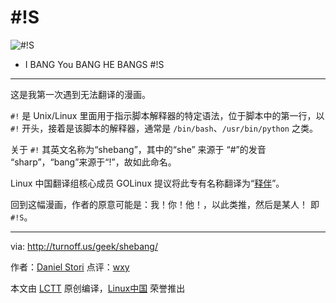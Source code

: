 #!S
===============

![#!S](http://turnoff.us/image/en/shebang.png)

- I BANG You BANG HE BANGS #!S


---

这是我第一次遇到无法翻译的漫画。

`#!` 是 Unix/Linux 里面用于指示脚本解释器的特定语法，位于脚本中的第一行，以 `#!` 开头，接着是该脚本的解释器，通常是 `/bin/bash`、`/usr/bin/python` 之类。

关于 `#!` 其英文名称为“shebang”，其中的“she” 来源于 “#”的发音 “sharp”，“bang”来源于“!”，故如此命名。

Linux 中国翻译组核心成员 GOLinux 提议将此专有名称翻译为“[释伴](https://linux.cn/article-3664-1.html)”。

回到这幅漫画，作者的原意可能是：我！你！他！，以此类推，然后是某人！ 即 `#!S`。

---

via: http://turnoff.us/geek/shebang/

作者：[Daniel Stori][a]
点评：[wxy](https://github.com/wxy)

本文由 [LCTT](https://github.com/LCTT/TranslateProject) 原创编译，[Linux中国](https://linux.cn/) 荣誉推出

[a]:http://turnoff.us/about/
